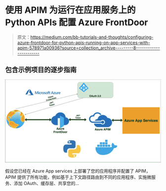 # 使用 APIM 为运行在应用服务上的 Python APIs 配置 Azure FrontDoor

> 原文：<https://medium.com/bb-tutorials-and-thoughts/configuring-azure-frontdoor-for-python-apis-running-on-app-services-with-apim-578971a00936?source=collection_archive---------8----------------------->

## 包含示例项目的逐步指南

![](img/cf5cc2f909802ee02a3dbf1e4d4289ea.png)

假设您已经在 Azure App services 上部署了您的应用程序并配置了 APIM，APIM 提供了所有功能，例如基于上下文路径路由到不同的应用程序、实施微服务、添加 OAuth、缓存层、共享您的…